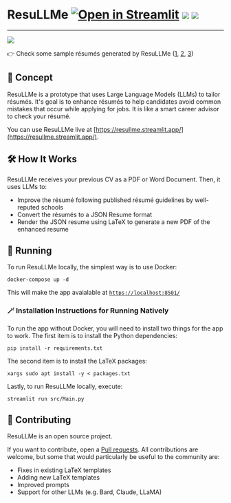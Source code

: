 # ResuLLMe [![Open in Streamlit](https://static.streamlit.io/badges/streamlit_badge_black_white.svg)](https://resullme.streamlit.app/) [![](https://img.shields.io/github/license/IvanIsCoding/ResuLLMe)](https://github.com/IvanIsCoding/ResuLLMe/blob/main/LICENSE) ![](https://img.shields.io/badge/code%20style-black-black)

---

![](./.github/images/Preview.png)

👉 Check some sample résumés generated by ResuLLMe ([1](./.github/samples/Simple.pdf), [2](./.github/samples/Alta.pdf), [3](./.github/samples/Awesome.pdf))

## 🚀 Concept

ResuLLMe is a prototype that uses Large Language Models (LLMs) to tailor résumés. It's goal is to enhance résumés to help candidates avoid common mistakes that occur while applying for jobs. It is like a smart career advisor to check your résumé.

You can use ResuLLMe live at [https://resullme.streamlit.app/](https://resullme.streamlit.app/).

## 🛠 How It Works

ResuLLMe receives your previous CV as a PDF or Word Document. Then, it uses LLMs to:
* Improve the résumé following published résumé guidelines by well-reputed schools
* Convert the résumés to a JSON Resume format
* Render the JSON resume using LaTeX to generate a new PDF of the enhanced resume

## 🏃 Running

To run ResuLLMe locally, the simplest way is to use Docker:

```
docker-compose up -d
```

This will make the app avaialable at [`https://localhost:8501/`](https://localhost:8501/)

### 🪄 Installation Instructions for Running Natively

To run the app without Docker, you will need to install two things for the app to work. The first item is to install the Python dependencies:

```
pip install -r requirements.txt
```

The second item is to install the LaTeX packages:

```
xargs sudo apt install -y < packages.txt
```

Lastly, to run ResuLLMe locally, execute:

```
streamlit run src/Main.py
```

## 🤲 Contributing

ResuLLMe is an open source project.

If you want to contribute, open a [Pull requests](https://github.com/360macky/project-name/pulls). 
All contributions are welcome, but some that would particularly be useful to the community are:
* Fixes in existing LaTeX templates
* Adding new LaTeX templates
* Improved prompts
* Support for other LLMs (e.g. Bard, Claude, LLaMA)
